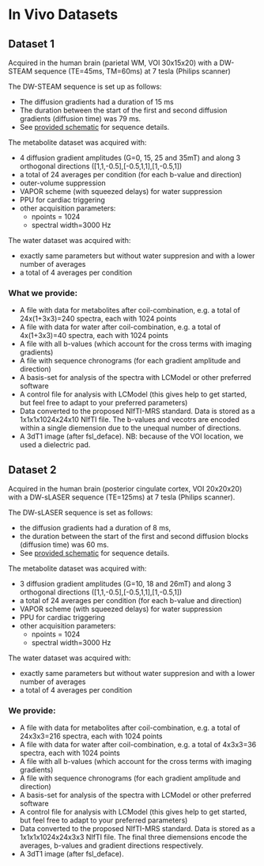 # In Vivo Datasets

## Dataset 1
Acquired in the human brain (parietal WM, VOI 30x15x20) with a DW-STEAM sequence (TE=45ms, TM=60ms) at 7 tesla (Philips scanner)

The DW-STEAM sequence is set up as follows:
- The diffusion gradients had a duration of 15 ms
- The duration between the start of the first and second diffusion gradients (diffusion time) was 79 ms.
- See [provided schematic](./Data%231/DW-STEAM.PNG) for sequence details.

The metabolite dataset was acquired with:
- 4 diffusion gradient amplitudes (G=0, 15, 25 and 35mT) and along 3 orthogonal directions ([1,1,-0.5],[-0.5,1,1],[1,-0.5,1])
- a total of 24 averages per condition (for each b-value and direction)
- outer-volume suppression
- VAPOR scheme (with squeezed delays) for water suppression
- PPU for cardiac triggering
- other acquisition parameters:
    - npoints = 1024
    - spectral width=3000 Hz

The water dataset was acquired with:
- exactly same parameters but without water suppresion and with a lower number of averages 
- a total of 4 averages per condition

### What we provide:
- A file with data for metabolites after coil-combination, e.g. a total of 24x(1+3x3)=240 spectra, each with 1024 points
- A file with data for water after coil-combination, e.g. a total of 4x(1+3x3)=40 spectra, each with 1024 points
- A file with all b-values (which account for the cross terms with imaging gradients)
- A file with sequence chronograms (for each gradient amplitude and direction)
- A basis-set for analysis of the spectra with LCModel or other preferred software
- A control file for analysis with LCModel (this gives help to get started, but feel free to adapt to your preferred parameters)
- Data converted to the proposed NIfTI-MRS standard. Data is stored as a 1x1x1x1024x24x10 NIfTI file. The b-values and vecotrs are encoded within a single diemension due to the unequal number of directions.
- A 3dT1 image (after fsl_deface). NB: because of the VOI location, we used a dielectric pad.


## Dataset 2
Acquired in the human brain (posterior cingulate cortex, VOI 20x20x20) with a DW-sLASER sequence (TE=125ms) at 7 tesla (Philips scanner).

The DW-sLASER sequence is set as follows:
- the diffusion gradients had a duration of 8 ms,
- the duration between the start of the first and second diffusion blocks (diffusion time) was 60 ms.
- See [provided schematic](./Data%232/DW-sLASER.PNG) for sequence details.

The metabolite dataset was acquired with:
- 3 diffusion gradient amplitudes (G=10, 18 and 26mT) and along 3 orthogonal directions ([1,1,-0.5],[-0.5,1,1],[1,-0.5,1])
- a total of 24 averages per condition (for each b-value and direction)
- VAPOR scheme (with squeezed delays) for water suppression
- PPU for cardiac triggering
- other acquisition parameters:
    - npoints = 1024
    - spectral width=3000 Hz

The water dataset was acquired with:
- exactly same parameters but without water suppresion and with a lower number of averages
- a total of 4 averages per condition

### We provide:
- A file with data for metabolites after coil-combination, e.g. a total of 24x3x3=216 spectra, each with 1024 points
- A file with data for water after coil-combination, e.g. a total of 4x3x3=36 spectra, each with 1024 points
- A file with all b-values (which account for the cross terms with imaging gradients)
- A file with sequence chronograms (for each gradient amplitude and direction)
- A basis-set for analysis of the spectra with LCModel or other preferred software
- A control file for analysis with LCModel (this gives help to get started, but feel free to adapt to your preferred parameters)
- Data converted to the proposed NIfTI-MRS standard. Data is stored as a 1x1x1x1024x24x3x3 NIfTI file. The final three diemensions encode the averages, b-values and gradient directions respectively.
- A 3dT1 image (after fsl_deface).
